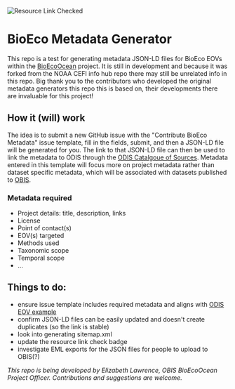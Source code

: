 ![Resource Link Checked](https://github.com/BioEcoOcean/metadata-tracking-dev/actions/workflows/gha_check_link_daily.yml/badge.svg)

# BioEco Metadata Generator

This repo is a test for generating metadata JSON-LD files for BioEco EOVs within the [BioEcoOcean](https://bioecoocean.org/) project. It is still in development and because it was forked from the NOAA CEFI info hub repo there may still be unrelated info in this repo. Big thank you to the contributors who developed the original metadata generators this repo this is based on, their developments there are invaluable for this project!

## How it (will) work

The idea is to submit a new GitHub issue with the "Contribute BioEco Metadata" issue template, fill in the fields, submit, and then a JSON-LD file will be generated for you. The link to that JSON-LD file can then be used to link the metadata to ODIS through the [ODIS Catalgoue of Sources](https://catalogue.odis.org/). Metadata entered in this template will focus more on project metadata rather than dataset specific metadata, which will be associated with datasets published to [OBIS](https://obis.org/).

### Metadata required
- Project details: title, description, links
- License
- Point of contact(s)
- EOV(s) targeted
- Methods used
- Taxonomic scope
- Temporal scope
- ...


## Things to do:
- ensure issue template includes required metadata and aligns with [ODIS EOV example](https://book.odis.org/thematics/variables/index.html)
- confirm JSON-LD files can be easily updated and doesn't create duplicates (so the link is stable)
- look into generating sitemap.xml
- update the resource link check badge
- investigate EML exports for the JSON files for people to upload to OBIS(?)

_This repo is being developed by Elizabeth Lawrence, OBIS BioEcoOcean Project Officer. Contributions and suggestions are welcome._

